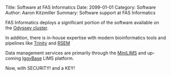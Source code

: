 Title: Software at FAS Informatics
Date: 2099-01-01
Category: Software
Author: Aaron Kitzmiller
Summary: Software support at FAS Informatics

FAS Informatics deploys a significant portion of the software available on the 
[Odyssey cluster](http://portal.rc.fas.harvard.edu/apps/modules/).

In addition, there is in-house expertise with modern bioinformatics tools 
and pipelines like [Trinity](tag/trinity.html) and [RSEM](tag/rsem.html)

Data management services are primarily through the [MiniLIMS](/tag/minilims.html) and up-coming [IggyBase](https://github.com/harvardinformatics/iggybase) LIMS platform.

Now, with SECURITY! and a KEY!
